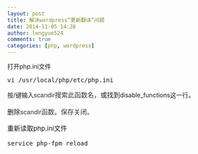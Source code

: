 ```yaml
---
layout: post
title: 解决wordpress“更新翻译”问题
date: 2014-11-05 14:28
author: lengyue524
comments: true
categories: [php, wordpress]
---
```

<p>
    打开php.ini文件
</p>
<pre class="brush:bash;">vi /usr/local/php/etc/php.ini</pre>
<p>
    按/键输入<span style="color:#373737;font-family:'Helvetica Neue', Helvetica, Arial, sans-serif;font-size:15px;line-height:24px;">scandir搜索此函数名，</span><span><span style="font-size:15px;line-height:24px;">或找到</span></span>disable_functions这一行。
</p>
<p>
    <span><span style="font-size:15px;line-height:24px;">删除</span></span><span style="color:#373737;font-family:'Helvetica Neue', Helvetica, Arial, sans-serif;font-size:15px;line-height:24px;">scandir函数。保存关闭。</span> 
</p>
<p>
    <span><span style="font-size:15px;line-height:24px;">重新读取php.ini文件</span></span> 
</p>
<pre class="brush:bash;">service php-fpm reload</pre>
<p>
    &nbsp;
</p>